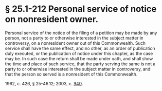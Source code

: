 # § 25.1-212 Personal service of notice on nonresident owner.

<p>Personal service of the notice of the filing of a petition may be made by any person, not a party to or otherwise interested in the subject matter in controversy, on a nonresident owner out of this Commonwealth. Such service shall have the same effect, and no other, as an order of publication duly executed, or the publication of notice under this chapter, as the case may be. In such case the return shall be made under oath, and shall show the time and place of such service, that the party serving the same is not a party to or otherwise interested in the subject matter in controversy, and that the person so served is a nonresident of this Commonwealth.</p><p>1962, c. 426, § 25-46.12; 2003, c. <a href='http://lis.virginia.gov/cgi-bin/legp604.exe?031+ful+CHAP0940'>940</a>.</p>